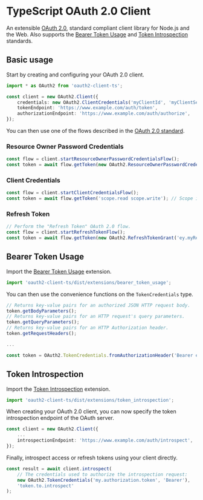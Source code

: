 # TypeScript OAuth 2.0 Client

An extensible [OAuth 2.0](https://datatracker.ietf.org/doc/html/rfc6749), standard compliant client library for Node.js and the Web.
Also supports the [Bearer Token Usage](https://datatracker.ietf.org/doc/html/rfc6750) and [Token Introspection](https://datatracker.ietf.org/doc/html/rfc7662) standards.

## Basic usage

Start by creating and configuring your OAuth 2.0 client.
```typescript
import * as OAuth2 from 'oauth2-client-ts';

const client = new OAuth2.Client({
    credentials: new OAuth2.ClientCredentials('myClientId', 'myClientSecret'),
    tokenEndpoint: 'https://www.example.com/auth/token',
    authorizationEndpoint: 'https://www.example.com/auth/authorize',
});
```

You can then use one of the flows described in the [OAuth 2.0 standard](https://datatracker.ietf.org/doc/html/rfc6749).

### Resource Owner Password Credentials
```typescript
const flow = client.startResourceOwnerPasswordCredentialsFlow();
const token = await flow.getToken(new OAuth2.ResourceOwnerPasswordCredentialsGrant('myUsername', 'myPassword'), 'scope.read scope.write'); // Scope is optional.
```

### Client Credentials
```typescript
const flow = client.startClientCredentialsFlow();
const token = await flow.getToken('scope.read scope.write'); // Scope is optional.
```

### Refresh Token
```typescript
// Perform the "Refresh Token" OAuth 2.0 flow.
const flow = client.startRefreshTokenFlow();
const token = await flow.getToken(new OAuth2.RefreshTokenGrant('ey.myRefresh.token'), 'scope.read scope.write'); // Scope is optional.
```

## Bearer Token Usage

Import the [Bearer Token Usage](https://datatracker.ietf.org/doc/html/rfc6750) extension.

```typescript
import 'oauth2-client-ts/dist/extensions/bearer_token_usage';
```

You can then use the convenience functions on the `TokenCredentials` type.

```typescript
// Returns key-value pairs for an authorized JSON HTTP request body.
token.getBodyParameters();
// Returns key-value pairs for an HTTP request's query parameters.
token.getQueryParameters();
// Returns key-value pairs for an HTTP Authorization header.
token.getRequestHeaders();

...

const token = OAuth2.TokenCredentials.fromAuthorizationHeader('Bearer ey.received.token');
```

## Token Introspection

Import the [Token Introspection](https://datatracker.ietf.org/doc/html/rfc7662) extension.

```typescript
import 'oauth2-client-ts/dist/extensions/token_introspection';
```

When creating your OAuth 2.0 client, you can now specify the token introspection endpoint of the OAuth server.
```typescript
const client = new OAuth2.Client({
    ...
    introspectionEndpoint: 'https://www.example.com/auth/introspect',
});
```

Finally, introspect access or refresh tokens using your client directly.
```typescript
const result = await client.introspect(
    // The credentials used to authorize the introspection request:
    new OAuth2.TokenCredentials('my.authorization.token', 'Bearer'),
    'token.to.introspect'
);
```
